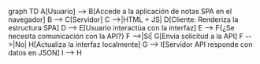 graph TD
    A[Usuario] --> B[Accede a la aplicación de notas SPA en el navegador]
    B --> C[Servidor]
    C -->|HTML + JS| D[Cliente: Renderiza la estructura SPA]
    D --> E[Usuario interactúa con la interfaz]
    E --> F{¿Se necesita comunicación con la API?}
    F -->|Sí| G[Envía solicitud a la API]
    F -->|No| H[Actualiza la interfaz localmente]
    G --> I[Servidor API responde con datos en JSON]
    I --> H